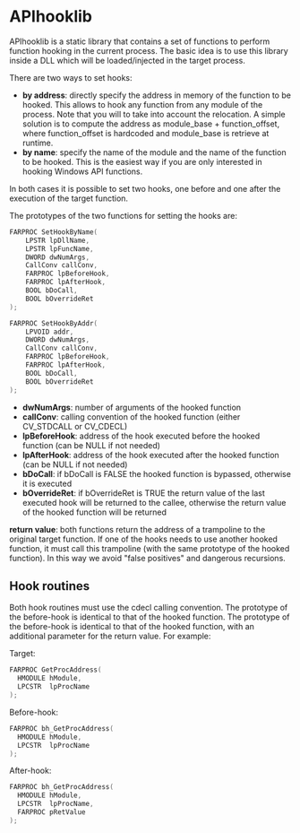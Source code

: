 # APIhooklib

APIhooklib is a static library that contains a set of functions to perform function hooking in the current process. The basic idea is to use this library inside a DLL which will be loaded/injected in the target process.

There are two ways to set hooks:
- **by address**: directly specify the address in memory of the function to be hooked. This allows to hook any function from any module of the process. Note that you will to take into account the relocation. A simple solution is to compute the address as module_base + function_offset, where function_offset is hardcoded and module_base is retrieve at runtime.
- **by name**: specify the name of the module and the name of the function to be hooked. This is the easiest way if you are only interested in hooking Windows API functions.

In both cases it is possible to set two hooks, one before and one after the execution of the target function.

The prototypes of the two functions for setting the hooks are:

```c
FARPROC SetHookByName(
	LPSTR lpDllName, 
	LPSTR lpFuncName, 
	DWORD dwNumArgs,
	CallConv callConv,
	FARPROC lpBeforeHook, 
	FARPROC lpAfterHook,
	BOOL bDoCall,
	BOOL bOverrideRet
);

FARPROC SetHookByAddr(
	LPVOID addr,
	DWORD dwNumArgs,
	CallConv callConv,
	FARPROC lpBeforeHook,
	FARPROC lpAfterHook,
	BOOL bDoCall,
	BOOL bOverrideRet
);
```

- **dwNumArgs**: number of arguments of the hooked function
- **callConv**: calling convention of the hooked function (either CV_STDCALL or CV_CDECL)
- **lpBeforeHook**: address of the hook executed before the hooked function (can be NULL if not needed)
- **lpAfterHook**: address of the hook executed after the hooked function (can be NULL if not needed)
- **bDoCall**: if bDoCall is FALSE the hooked function is bypassed, otherwise it is executed
- **bOverrideRet**: if bOverrideRet is TRUE the return value of the last executed hook will be returned to the callee, otherwise the return value of the hooked function will be returned

**return value**: both functions return the address of a trampoline to the original target function. If one of the hooks needs to use another hooked function, it must call this trampoline (with the same prototype of the hooked function). In this way we avoid "false positives" and dangerous recursions.

## Hook routines
Both hook routines must use the cdecl calling convention.
The prototype of the before-hook is identical to that of the hooked function.
The prototype of the before-hook is identical to that of the hooked function, with an additional parameter for the return value.
For example:

Target:
```c
FARPROC GetProcAddress(
  HMODULE hModule,
  LPCSTR  lpProcName
);
```
Before-hook:
```c
FARPROC bh_GetProcAddress(
  HMODULE hModule,
  LPCSTR  lpProcName
);
```
After-hook:
```c
FARPROC bh_GetProcAddress(
  HMODULE hModule,
  LPCSTR  lpProcName,
  FARPROC pRetValue
);
```
